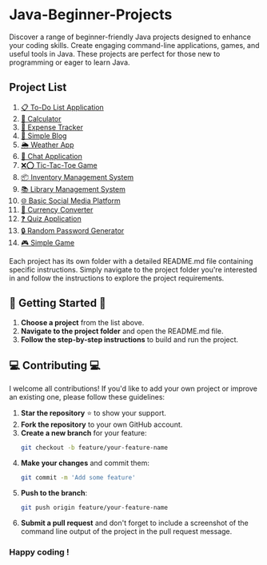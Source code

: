 # Java-Beginner-Projects

Discover a range of beginner-friendly Java projects designed to enhance your coding skills. Create engaging command-line applications, games, and useful tools in Java. These projects are perfect for those new to programming or eager to learn Java.

## Project List

1. [📋 To-Do List Application](#)
2. [🧮 Calculator](#)
3. [💸 Expense Tracker](#)
4. [📝 Simple Blog](#)
5. [🌦️ Weather App](#)
6. [💬 Chat Application](#)
7. [❌⭕ Tic-Tac-Toe Game](#)
8. [📦 Inventory Management System](#)
9. [📚 Library Management System](#)
10. [🌐 Basic Social Media Platform](#)
11. [💱 Currency Converter](#)
12. [❓ Quiz Application](#)
13. [🔒 Random Password Generator](#)
14. [🎮 Simple Game](#)

Each project has its own folder with a detailed README.md file containing specific instructions. Simply navigate to the project folder you're interested in and follow the instructions to explore the project requirements.

## 🌟 Getting Started 🌟

1. **Choose a project** from the list above.
2. **Navigate to the project folder** and open the README.md file.
3. **Follow the step-by-step instructions** to build and run the project.

## 💻 Contributing 💻

I welcome all contributions! If you'd like to add your own project or improve an existing one, please follow these guidelines:

1. **Star the repository** ⭐ to show your support.
2. **Fork the repository** to your own GitHub account.
3. **Create a new branch** for your feature:
   ```sh
   git checkout -b feature/your-feature-name
   ```
4. **Make your changes** and commit them:
   ```sh
   git commit -m 'Add some feature'
   ```
5. **Push to the branch**:
   ```sh
   git push origin feature/your-feature-name
   ```
6. **Submit a pull request** and don't forget to include a screenshot of the command line output of the project in the pull request message.

### Happy coding !
